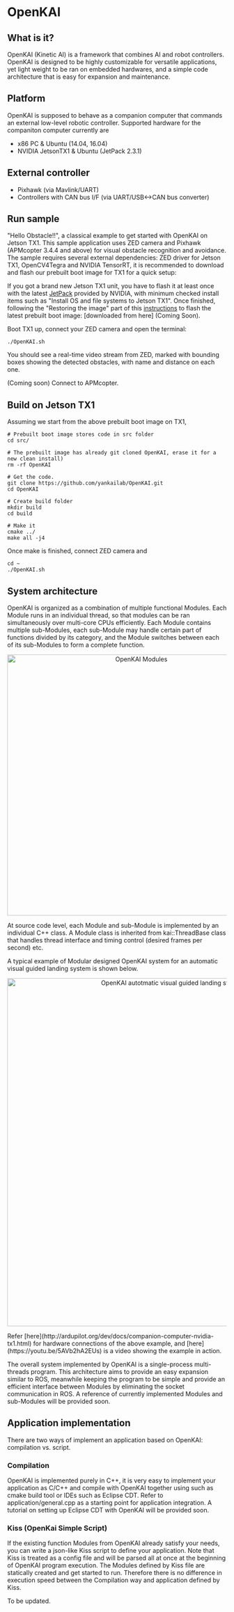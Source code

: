 # OpenKAI

## What is it?
OpenKAI (Kinetic AI) is a framework that combines AI and robot controllers. OpenKAI is designed to be highly customizable for versatile applications, yet light weight to be ran on embedded hardwares, and a simple code architecture that is easy for expansion and maintenance.

## Platform
OpenKAI is supposed to behave as a companion computer that commands an external low-level robotic controller. Supported hardware for the companiton computer currently are
* x86 PC & Ubuntu (14.04, 16.04)
* NVIDIA JetsonTX1 & Ubuntu (JetPack 2.3.1)

## External controller
* Pixhawk (via Mavlink/UART)
* Controllers with CAN bus I/F (via UART/USB<->CAN bus converter)

## Run sample
"Hello Obstacle!!", a classical example to get started with OpenKAI on Jetson TX1. This sample application uses ZED camera and Pixhawk (APMcopter 3.4.4 and above) for visual obstacle recognition and avoidance. The sample requires several external dependencies: ZED driver for Jetson TX1, OpenCV4Tegra and NVIDIA TensorRT, it is recommended to download and flash our prebuilt boot image for TX1 for a quick setup:

If you got a brand new Jetson TX1 unit, you have to flash it at least once with the latest [JetPack](https://developer.nvidia.com/embedded/jetpack) provided by NVIDIA, with minimum checked install items such as "Install OS and file systems to Jetson TX1". Once finished, following the "Restoring the image" part of this [instructions](http://elinux.org/Jetson/TX1_Cloning) to flash the latest prebuilt boot image: [downloaded from here] (Coming Soon).

Boot TX1 up, connect your ZED camera and open the terminal:
  ```Shell
  ./OpenKAI.sh
  ```
You should see a real-time video stream from ZED, marked with bounding boxes showing the detected obstacles, with name and distance on each one.

(Coming soon) Connect to APMcopter.

## Build on Jetson TX1
Assuming we start from the above prebuilt boot image on TX1,
  ```Shell
  # Prebuilt boot image stores code in src folder
  cd src/
  
  # The prebuilt image has already git cloned OpenKAI, erase it for a new clean install)
  rm -rf OpenKAI
  
  # Get the code.
  git clone https://github.com/yankailab/OpenKAI.git
  cd OpenKAI
  
  # Create build folder
  mkdir build
  cd build
  
  # Make it
  cmake ../
  make all -j4
  ```
Once make is finished, connect ZED camera and
  ```Shell
  cd ~
  ./OpenKAI.sh
  ```
  
## System architecture
OpenKAI is organized as a combination of multiple functional Modules. Each Module runs in an individual thread, so that modules can be ran simultaneously over multi-core CPUs efficiently. Each Module contains multiple sub-Modules, each sub-Module may handle certain part of functions divided by its category, and the Module switches between each of its sub-Modules to form a complete function.
<p align="center">
<img src="https://github.com/yankailab/OpenKAI/raw/master/doc/img/F1.png" alt="OpenKAI Modules" width="600px">
</p>
At source code level, each Module and sub-Module is implemented by an individual C++ class. A Module class is inherited from kai::ThreadBase class that handles thread interface and timing control (desired frames per second) etc.

A typical example of Modular designed OpenKAI system for an automatic visual guided landing system is shown below.
<p align="center">
<img src="https://github.com/yankailab/OpenKAI/raw/master/doc/img/F2.png" alt="OpenKAI autotmatic visual guided landing system diagram" width="800px">
</p>
Refer [here](http://ardupilot.org/dev/docs/companion-computer-nvidia-tx1.html) for hardware connections of the above example, and [here](https://youtu.be/5AVb2hA2EUs) is a video showing the example in action.

The overall system implemented by OpenKAI is a single-process multi-threads program. This architecture aims to provide an easy expansion similar to ROS, meanwhile keeping the program to be simple and provide an efficient interface between Modules by eliminating the socket communication in ROS. A reference of currently implemented Modules and sub-Modules will be provided soon.

## Application implementation
There are two ways of implement an application based on OpenKAI: compilation vs. script.

### Compilation
OpenKAI is implemented purely in C++, it is very easy to implement your application as C/C++ and compile with OpenKAI together using such as cmake build tool or IDEs such as Eclipse CDT. Refer to application/general.cpp as a starting point for application integration. A tutorial on setting up Eclipse CDT with OpenKAI will be provided soon.

### Kiss (OpenKai Simple Script)
If the existing function Modules from OpenKAI already satisfy your needs, you can write a json-like Kiss script to define your application. Note that Kiss is treated as a config file and will be parsed all at once at the beginning of OpenKAI program execution. The Modules defined by Kiss file are statically created and get started to run. Therefore there is no difference in execution speed between the Compilation way and application defined by Kiss.

To be updated.
